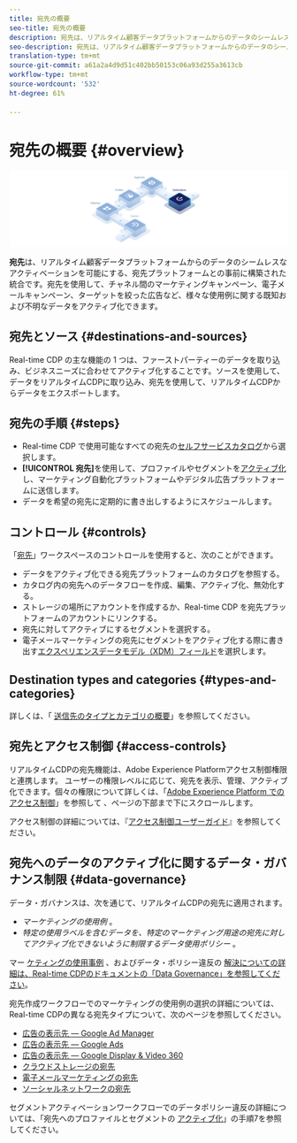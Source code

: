 ```yaml
---
title: 宛先の概要
seo-title: 宛先の概要
description: 宛先は、リアルタイム顧客データプラットフォームからのデータのシームレスなアクティベーションを可能にする、宛先プラットフォームとの事前に構築された統合です。アドビのリアルタイム顧客データプラットフォームの宛先を使用して、クロスチャネルマーケティングキャンペーン、電子メールキャンペーン、ターゲット広告、その他多くの使用例に既知および不明なデータをアクティブ化できます。
seo-description: 宛先は、リアルタイム顧客データプラットフォームからのデータのシームレスなアクティベーションを可能にする、宛先プラットフォームとの事前に構築された統合です。アドビのリアルタイム顧客データプラットフォームの宛先を使用して、クロスチャネルマーケティングキャンペーン、電子メールキャンペーン、ターゲット広告、その他多くの使用例に既知および不明なデータをアクティブ化できます。
translation-type: tm+mt
source-git-commit: a61a2a4d9d51c402bb50153c06a93d255a3613cb
workflow-type: tm+mt
source-wordcount: '532'
ht-degree: 61%

---
```



# 宛先の概要 {#overview}

![宛先の概要バナー](/help/rtcdp/destinations/assets/destinations-overview-banner.png)

**宛先**&#x200B;は、リアルタイム顧客データプラットフォームからのデータのシームレスなアクティベーションを可能にする、宛先プラットフォームとの事前に構築された統合です。宛先を使用して、チャネル間のマーケティングキャンペーン、電子メールキャンペーン、ターゲットを絞った広告など、様々な使用例に関する既知および不明なデータをアクティブ化できます。

## 宛先とソース {#destinations-and-sources}

Real-time CDP の主な機能の 1 つは、ファーストパーティーのデータを取り込み、ビジネスニーズに合わせてアクティブ化することです。ソースを使用して、データをリアルタイムCDPに取り込み、宛先を使用して、リアルタイムCDPからデータをエクスポートします。

## 宛先の手順 {#steps}

* Real-time CDP で使用可能なすべての宛先の[セルフサービスカタログ](/help/rtcdp/destinations/destinations-catalog.md)から選択します。
* **[!UICONTROL 宛先]**&#x200B;を使用して、プロファイルやセグメントを[アクティブ化](/help/rtcdp/destinations/activate-destinations.md)し、マーケティング自動化プラットフォームやデジタル広告プラットフォームに送信します。
* データを希望の宛先に定期的に書き出しするようにスケジュールします。

## コントロール {#controls}

「[宛先](/help/rtcdp/destinations/destinations-workspace.md)」ワークスペースのコントロールを使用すると、次のことができます。

* データをアクティブ化できる宛先プラットフォームのカタログを参照する。
* カタログ内の宛先へのデータフローを作成、編集、アクティブ化、無効化する。
* ストレージの場所にアカウントを作成するか、Real-time CDP を宛先プラットフォームのアカウントにリンクする。
* 宛先に対してアクティブにするセグメントを選択する。
* 電子メールマーケティングの宛先にセグメントをアクティブ化する際に書き出す[エクスペリエンスデータモデル（XDM）フィールド](../../xdm/home.md)を選択します。

## Destination types and categories {#types-and-categories}

詳しくは、「 [送信先のタイプとカテゴリの概要](/help/rtcdp/destinations/destination-types.md)」を参照してください。

## 宛先とアクセス制御 {#access-controls}

リアルタイムCDPの宛先機能は、Adobe Experience Platformアクセス制御権限と連携します。 ユーザーの権限レベルに応じて、宛先を表示、管理、アクティブ化できます。個々の権限について詳しくは、「[Adobe Experience Platform でのアクセス制御](../../access-control/home.md)」を参照して 、ページの下部まで下にスクロールします。

アクセス制御の詳細については、『[アクセス制御ユーザーガイド](../../access-control/ui/overview.md)』を参照してください。

## 宛先へのデータのアクティブ化に関するデータ・ガバナンス制限 {#data-governance}

データ・ガバナンスは、次を通じて、リアルタイムCDPの宛先に適用されます。

* *マーケティングの使用例* 。
* *特定の使用ラベルを含むデータを、特定のマーケティング用途の宛先に対してアクティブ化できないように制限するデータ使用ポリシー* 。

マー [ケティングの使用事例](/help/rtcdp/privacy/data-governance-overview.md#destinations) 、およびデータ・ポリシー違反の [解決についての詳細は、Real-time CDPのドキュメントの「Data Governance」を参照してください](/help/rtcdp/privacy/data-governance-overview.md#enforcement)。

宛先作成ワークフローでのマーケティングの使用例の選択の詳細については、Real-time CDPの異なる宛先タイプについて、次のページを参照してください。

* [広告の表示先 — Google Ad Manager ](/help/rtcdp/destinations/google-ad-manager-destination.md)
* [広告の表示先 — Google Ads](/help/rtcdp/destinations/google-ads-destination.md)
* [広告の表示先 — Google Display &amp; Video 360 ](/help/rtcdp/destinations/google-dv360-destination.md)
* [クラウドストレージの宛先](/help/rtcdp/destinations/cloud-storage-destinations-workflow.md)
* [電子メールマーケティングの宛先 ](/help/rtcdp/destinations/email-marketing-destinations.md)
* [ソーシャルネットワークの宛先](/help/rtcdp/destinations/social-network-destinations-workflow.md)

セグメントアクティベーションワークフローでのデータポリシー違反の詳細については、「宛先へのプロファイルとセグメントの [アクティブ化](/help/rtcdp/destinations/activate-destinations.md)」の手順7を参照してください。